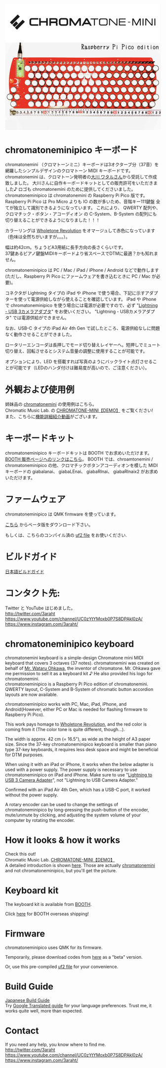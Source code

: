 ![chromatoneminipico](https://github.com/3araht/chromatoneminipico/blob/main/pictures/chromatoneminipico_toppage.jpg)

# chromatoneminipico キーボード
chromatonemini （クロマトーンミニ）キーボードは3オクターブ分（37音）を網羅したシンプルデザインのクロマトーン MIDI キーボードです。
chromatonemini は、クロマトーン発明者の[大川 ワタルさん](https://muto-method.com/profile.html)から受託して作成致しました。
大川さんに自作キーボードキットとしての販売許可をいただきました♪ ロゴも chromatonemini のために提供してくださいました。  
chromatoneminipico は chromatonemini の Raspberry Pi Pico 版です。  
Raspberry Pi Pico は Pro Micro よりも IO の数が多いため、音階キー111鍵盤 全てが独立して識別できるようになっています。
これにより、 QWERTY 配列や、クロマチック・ボタン・アコーディオン の C-System、B-System の配列にも切り替えることができるようになりました！！！

カラーリングは [Wholetone Revolution](https://chromatone.jp/chromatone/index.html) をオマージュして赤色になっています（色味は全然ちがいますが。。。）。  

幅は約42cm。ちょうどA3用紙に長手方向の長さくらいです。  
37鍵あるピアノ鍵盤MIDIキーボードより省スペースでDTMに最適？かも知れません。

chromatoneminipico は PC / Mac / iPad / iPhone / Android などで動作します(ただし、Raspberry Pi Pico にファームウェアを書き込むときに PC / Mac が必要)。

コネクタが Lightning タイプの iPad や iPhone で使う場合、下記に示すアダプターを使って電源供給しながら使えることを確認しています。
iPad や iPhone で chromatoneminipico を使う場合には電源が必要ですので、必ず "[Lightning - USB 3カメラアダプタ](https://www.apple.com/jp/shop/product/MK0W2AM/A/)" をお使いください。
"Lightning - USBカメラアダプタ" では電源供給ができません。

なお、USB-C タイプの iPad Air 4th Gen で試したところ、電源供給なしに問題なく動作させることができました。

ロータリーエンコーダは長押しでモード切り替えレイヤーへ。短押しでミュート切り替え、回転させるとシステム音量の調整に使用することが可能です。

オプションにより、LED を搭載すれば写真のようにバックライト点灯させることが可能です（LEDのハンダ付けは難易度が高いので、ご注意ください）。

# 外観および使用例
姉妹品の [chromatonemini](https://github.com/3araht/chroamtonemini) の使用例はこちら。  
Chromatic Music Lab. の [CHROMATONE-MINI【DEMO】](https://youtu.be/WQA9r8nkZjo) をご覧ください!  
また、こちらに[機能詳細紹介動画](https://youtu.be/7tFm5GolF3g)がございます。

# キーボードキット
chromatoneminipico キーボードキットは BOOTH でお求めいただけます。  
[BOOTH 販売ページへのリンクはこちら](https://3araht.booth.pm/)。
BOOTH では、chroamtonemini / chromatoneminipico の他、クロマチックボタンアコーディオンを模した MIDIキーボードの giabalanai、 giabaLEnai、 giabaRInai、 giabaRInaix2 がお求めいただけます。

# ファームウェア

chromatoneminipico は QMK firmware を使っています。

[こちら](https://github.com/3araht/chromatoneminipico/blob/main/temp/qmk_firmware/keyboards/chromatoneminipico) からベータ版をダウンロード下さい。

もしくは、こちらのコンパイル済の [uf2 file](https://github.com/3araht/chromatoneminipico/blob/main/chromatoneminipico_led_uf2.zip) をお使いください.

# ビルドガイド

[日本語ビルドガイド](https://github.com/3araht/chromatoneminipico/blob/main/docs/build.md)

# コンタクト先:
Twitter と YouTube はじめました。  
http://twitter.com/3araht  
https://www.youtube.com/channel/UC0zYtYMoxb0P7S8DPAkl0zA/  
https://www.instagram.com/3araht/  


# chromatoneminipico keyboard
chromatonemini keyboard is a simple-design Chromatone mini MIDI keyboard that covers 3 octaves (37 notes).
chromatonemini was created on behalf of [Mr. Wataru Ohkawa](https://muto-method.com/en/profile.html), the inventor of chromatone. Mr. Ohkawa gave me permission to sell it as a keyboard kit ♪ He also provided his logo for chromatonemini.  
chromatoneminipico is a Raspberry Pi Pico edition of chromatonemini. QWERTY layout, C-System and B-System of chromatic button accordion layouts are now available.  

chromatoneminipico works with PC, Mac, iPad, iPhone, and Android(However, either PC or Mac is needed for flashing firmware to Raspberry Pi Pico).

This work pays homage to [Wholetone Revolution](https://muto-method.com/en/history.html), and the red color is coming from it (The color tone is quite different, though...).  

The width is approx. 42 cm (= 16.5"), as wide as the height of A3 paper size.
Since the 37-key chromatoneminipico keyboard is smaller than piano type 37-key keyboards, it requires less desk space and might be beneficial for DTM purposes.

When using it with an iPad or iPhone, it works when the below adapter is used with a power supply. The power supply is necessary to use chromatoneminipico on iPad and iPhone. Make sure to use "[Lightning to USB 3 Camera Adapter](https://www.apple.com/shop/product/MK0W2AM/A/)", not "Lightning to USB Camera Adapter."  

Confirmed with an iPad Air 4th Gen, which has a USB-C port, it worked without the power supply.

A rotary encoder can be used to change the settings of chromatoneminipico by long-pressing the push-button of the encoder, mute/unmute by clicking, and adjusting the system volume of your computer by rotating the encoder.

# How it looks & how it works
Check this out!  
Chromatic Music Lab. [CHROMATONE-MINI【DEMO】](https://youtu.be/WQA9r8nkZjo)  
A detailed introduction is shown [here](https://youtu.be/7tFm5GolF3g).
Those are actually [chromatonemini](https://github.com/3araht/giabalanai) and not chromatoneminipico, but you'll get the picture.

# Keyboard kit
The keyboard kit is available from [BOOTH](https://3araht.booth.pm/).  

Click [here](https://www.tenso.com/en/static/lp_shop_booth) for BOOTH overseas shipping!

# Firmware

chromatoneminipico uses QMK for its firmware.

Temporarily, please download codes from [here](https://github.com/3araht/chromatoneminipico/blob/main/temp/qmk_firmware/keyboards/chromatoneminipico) as a "beta" version.

Or, use this pre-compiled [uf2 file](https://github.com/3araht/chromatoneminipico/blob/main/chromatoneminipico_led_hex.zip) for your convenience.

# Build Guide

[Japanese Build Guide](https://github.com/3araht/chromatoneminipico/blob/main/docs/build.md)  
Try [Google Translated guide](https://translate.google.com/translate?sl=ja&tl=en&u=https://github.com/3araht/chromatoneminipico/blob/main/docs/build.md) for your language preferences. Trust me, it works quite well, more than expected.

# Contact
If you need any help, you know where to find me.  
http://twitter.com/3araht  
https://www.youtube.com/channel/UC0zYtYMoxb0P7S8DPAkl0zA/  
https://www.instagram.com/3araht/  
